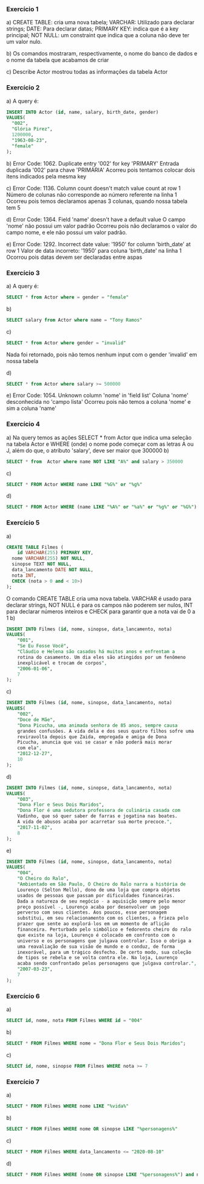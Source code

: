 ### Exercício 1
a) CREATE TABLE: cria uma nova tabela; VARCHAR: Utilizado para declarar strings; DATE: Para declarar datas; PRIMARY KEY: indica que é a key principal; NOT NULL: um constraint que indica que a coluna não deve ter um valor nulo.

b) Os comandos mostraram, respectivamente, o nome do banco de dados e o nome da tabela que acabamos de criar

c) Describe Actor mostrou todas as informações da tabela Actor

### Exercício 2
a) A query é:
```SQL
INSERT INTO Actor (id, name, salary, birth_date, gender)
VALUES(
  "002", 
  "Glória Pirez",
  1200000,
  "1963-08-23", 
  "female"
);
```
b) Error Code: 1062. Duplicate entry '002' for key 'PRIMARY'
Entrada duplicada '002' para chave 'PRIMÁRIA'
Acorreu pois tentamos colocar dois itens indicados pela mesma key

c) Error Code: 1136. Column count doesn't match value count at row 1
Número de colunas não corresponde ao número referente na linha 1
Ocorreu pois temos declaramos apenas 3 colunas, quando nossa tabela tem 5

d) Error Code: 1364. Field 'name' doesn't have a default value
O campo 'nome' não possui um valor padrão
Ocorreu pois não declaramos o valor do campo nome, e ele não possui um valor padrão.

e) Error Code: 1292. Incorrect date value: '1950' for column 'birth_date' at row 1
Valor de data incorreto: '1950' para coluna 'birth_date' na linha 1
Ocorrou pois datas devem ser declaradas entre aspas

### Exercício 3
a) A query é:
```SQL
SELECT * from Actor where = gender = "female"
```
b)
```SQL
SELECT salary from Actor where name = "Tony Ramos"
```
c) 
```SQL
SELECT * from Actor where gender = "invalid"
```
Nada foi retornado, pois não temos nenhum input com o gender 'invalid' em nossa tabela

d)
```SQL
SELECT * from Actor where salary >= 500000
```
e) Error Code: 1054. Unknown column 'nome' in 'field list'
Coluna 'nome' desconhecida no 'campo lista'
Ocorreu pois não temos a coluna 'nome' e sim a coluna 'name'

### Exercício 4
a) Na query temos as ações SELECT * from Actor que indica uma seleção na tabela Actor e WHERE (onde) o nome pode começar com as letras A ou J, além do que, o atributo 'salary', deve ser maior que 300000
b) 
```SQL
SELECT * from  Actor where name NOT LIKE "A%" and salary > 350000
```
c) 
```SQL
SELECT * FROM Actor WHERE name LIKE "%G%" or "%g%" 
```
d) 
```SQL
SELECT * FROM Actor WHERE (name LIKE "%A%" or "%a%" or "%g%" or "%G%") AND salary BETWEEN 350000 AND 900000;
```

### Exercício 5
a) 
```SQL
CREATE TABLE Filmes (
	id VARCHAR(255) PRIMARY KEY,
  nome VARCHAR(255) NOT NULL,
  sinopse TEXT NOT NULL,
  data_lancamento DATE NOT NULL,
  nota INT,
  CHECK (nota > 0 and < 10>)
);
```
O comando CREATE TABLE cria uma nova tabela. VARCHAR é usado para declarar strings, NOT NULL é para os campos não poderem ser nulos, INT para declarar números inteiros e CHECK para garantir que a nota vai de 0 a 1
b) 
```SQL
INSERT INTO Filmes (id, nome, sinopse, data_lancamento, nota)
VALUES(
	"001",
    "Se Eu Fosse Você",
    "Cláudio e Helena são casados há muitos anos e enfrentam a 
    rotina do casamento. Um dia eles são atingidos por um fenômeno 
    inexplicável e trocam de corpos",
    "2006-01-06",
    7
);
```
c)
```SQL
INSERT INTO Filmes (id, nome, sinopse, data_lancamento, nota)
VALUES(
	"002",
    "Doce de Mãe",
    "Dona Picucha, uma animada senhora de 85 anos, sempre causa
    grandes confusões. A vida dela e dos seus quatro filhos sofre uma 
    reviravolta depois que Zaida, empregada e amiga de Dona 
    Picucha, anuncia que vai se casar e não poderá mais morar 
    com ela",
    "2012-12-27",
    10
);
```
d)
```SQL
INSERT INTO Filmes (id, nome, sinopse, data_lancamento, nota)
VALUES(
	"003",
    "Dona Flor e Seus Dois Maridos",
    "Dona Flor é uma sedutora professora de culinária casada com 
    Vadinho, que só quer saber de farras e jogatina nas boates. 
    A vida de abusos acaba por acarretar sua morte precoce.",
    "2017-11-02",
    8
);
```
e)
```SQL
INSERT INTO Filmes (id, nome, sinopse, data_lancamento, nota)
VALUES(
	"004",
    "O Cheiro do Ralo",
    "Ambientado em São Paulo, O Cheiro do Ralo narra a história de 
    Lourenço (Selton Mello), dono de uma loja que compra objetos 
    usados de pessoas que passam por dificuldades financeiras. 
    Dada a natureza de seu negócio - a aquisição sempre pelo menor 
    preço possível -, Lourenço acaba por desenvolver um jogo 
    perverso com seus clientes. Aos poucos, esse personagem 
    substitui, em seu relacionamento com os clientes, a frieza pelo 
    prazer que sente ao explorá-los em um momento de aflição 
    financeira. Perturbado pelo simbólico e fedorento cheiro do ralo 
    que existe na loja, Lourenço é colocado em confronto com o 
    universo e os personagens que julgava controlar. Isso o obriga a 
    uma reavaliação de sua visão de mundo e o conduz, de forma 
    inexorável, para um trágico desfecho. De certo modo, sua coleção 
    de tipos se rebela e se volta contra ele. Na loja, Lourenço 
    acaba sendo confrontado pelos personagens que julgava controlar.",
    "2007-03-23",
    7
);
```

### Exercício 6
a)
```SQL
SELECT id, nome, nota FROM Filmes WHERE id = "004"
```
b)
```SQL
SELECT * FROM Filmes WHERE nome = "Dona Flor e Seus Dois Maridos";
```
c)
```SQL
SELECT id, nome, sinopse FROM Filmes WHERE nota >= 7
```

### Exercício 7
a)
```SQL
SELECT * FROM Filmes WHERE nome LIKE "%vida%"
```
b)
```SQL
SELECT * FROM Filmes WHERE nome OR sinopse LIKE "%personagens%"
```
c)
```SQL
SELECT * FROM Filmes WHERE data_lancamento <= "2020-08-10"
```
d) 
```SQL
SELECT * FROM Filmes WHERE (nome OR sinopse LIKE "%personagens%") and nota >= 7;
```
